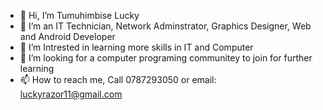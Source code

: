 - 👋 Hi, I’m Tumuhimbise Lucky
- 👀 I’m an IT Technician, Network Adminstrator, Graphics Designer, Web and Android Developer
- 🌱 I’m Intrested in learning more skills in IT and Computer 
- 💞️ I’m looking for a computer programing communitey to join for further learning
- 📫 How to reach me, Call 0787293050 or email: luckyrazor11@gmail.com

<!---
LuckiTech/LuckiTech is a ✨ special ✨ repository because its `README.md` (this file) appears on your GitHub profile.
You can click the Preview link to take a look at your changes.
--->
